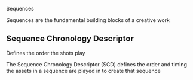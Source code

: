Sequences

Sequences are the fundamental building blocks of a creative work


## Sequence Chronology Descriptor
Defines the order the shots play

The Sequence Chronology Descriptor (SCD) defines the order and timing the assets in a sequence are played in to create that sequence